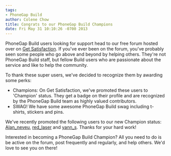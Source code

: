 ```yaml
---
tags:
- PhoneGap Build
author: Colene Chow
title: Congrats to our PhoneGap Build Champions
date: Fri May 31 10:10:26 -0700 2013
---
```


PhoneGap Build users looking for support head to our free forum hosted over on [Get Satisfaction](http://getsatisfaction.com/nitobi/products/nitobi_phonegap_build). If you've ever been on the forum, you've probably seen some people who go above and beyond by helping others. They're not PhoneGap Build staff, but fellow Build users who are passionate about the service and like to help the community.

<!-- end-slug -->

To thank these super users, we've decided to recognize them by awarding some perks:
* Champions: On Get Satisfaction, we've promoted these users to 'Champion' status. They get a badge on their profile and are recognized by the PhoneGap Build team as highly valued contributors.
* SWAG!  We have some awesome PhoneGap Build swag including t-shirts, stickers and pins.

We've recently promoted the following users to our new Champion status: [Alan_neveu](http://community.phonegap.com/people/alan_neveu), [red_laser](http://community.phonegap.com/people/red_laser) and [yann_s](http://community.phonegap.com/people/yann_s).  Thanks for your hard work!

Interested in becoming a PhoneGap Build Champion? All you need to do is be active on the forum, post frequently and regularly, and help others.  We'd love to see you on there!
